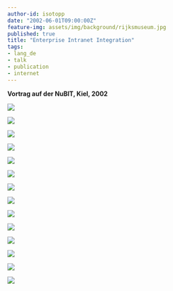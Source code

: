 ```yaml
---
author-id: isotopp
date: "2002-06-01T09:00:00Z"
feature-img: assets/img/background/rijksmuseum.jpg
published: true
title: "Enterprise Intranet Integration"
tags:
- lang_de
- talk
- publication
- internet
---
```


**Vortrag auf der NuBIT, Kiel, 2002**

![](/uploads/2002/06/enterprise-intranet-integration/img0.jpg)

![](/uploads/2002/06/enterprise-intranet-integration/img1.jpg)

![](/uploads/2002/06/enterprise-intranet-integration/img2.jpg)

![](/uploads/2002/06/enterprise-intranet-integration/img3.jpg)

![](/uploads/2002/06/enterprise-intranet-integration/img4.jpg)

![](/uploads/2002/06/enterprise-intranet-integration/img5.jpg)

![](/uploads/2002/06/enterprise-intranet-integration/img6.jpg)

![](/uploads/2002/06/enterprise-intranet-integration/img6.jpg)

![](/uploads/2002/06/enterprise-intranet-integration/img8.jpg)

![](/uploads/2002/06/enterprise-intranet-integration/img9.jpg)

![](/uploads/2002/06/enterprise-intranet-integration/img10.jpg)

![](/uploads/2002/06/enterprise-intranet-integration/img11.jpg)

![](/uploads/2002/06/enterprise-intranet-integration/img12.jpg)

![](/uploads/2002/06/enterprise-intranet-integration/img13.jpg)
